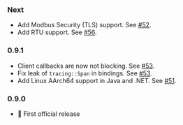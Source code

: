 ### Next ###
* Add Modbus Security (TLS) support. See [#52](https://github.com/stepfunc/rodbus/pull/52).
* Add RTU support. See [#56](https://github.com/stepfunc/rodbus/pull/56).

### 0.9.1 ###
* Client callbacks are now not blocking.
  See [#53](https://github.com/stepfunc/rodbus/pull/53).
* Fix leak of `tracing::Span` in bindings.
  See [#53](https://github.com/stepfunc/rodbus/pull/53).
* Add Linux AArch64 support in Java and .NET.
  See [#51](https://github.com/stepfunc/rodbus/pull/51).

### 0.9.0 ###
* :tada: First official release
